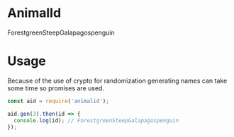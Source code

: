# AnimalId
ForestgreenSteepGalapagospenguin

# Usage

Because of the use of crypto for randomization generating names can take some time so promises are used.

```javascript
const aid = require('animalid');

aid.gen(3).then(id => {
  console.log(id); // ForestgreenSteepGalapagospenguin
});
```